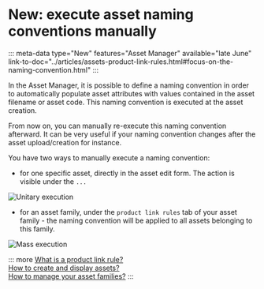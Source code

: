 # New: execute asset naming conventions manually
::: meta-data type="New" features="Asset Manager" available="late June" link-to-doc="../articles/assets-product-link-rules.html#focus-on-the-naming-convention.html"
:::

In the Asset Manager, it is possible to define a naming convention in order to automatically populate asset attributes with values contained in the asset filename or asset code. This naming convention is executed at the asset creation.

From now on, you can manually re-execute this naming convention afterward. It can be very useful if your naming convention changes after the asset upload/creation for instance.

You have two ways to manually execute a naming convention:
- for one specific asset, directly in the asset edit form. The action is visible under the `...`

![Unitary execution](../img/unitary-execution.png)

- for an asset family, under the `product link rules` tab of your asset family - the naming convention will be applied to all assets belonging to this family.

![Mass execution](../img/mass-execution.png)

::: more
[What is a product link rule?](../articles/assets-product-link-rules.html)  
[How to create and display assets?](../articles/create-and-display-assets.html)  
[How to manage your asset families?](../articles/manage-asset-families.html)
:::

